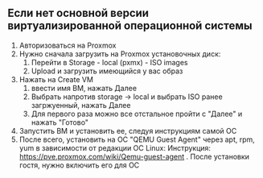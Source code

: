 
## Если нет основной версии виртуализированной операционной системы
1. Авторизоваться на Proxmox
2. Нужно сначала загрузить на Proxmox установочных диск:
   1. Перейти в Storage - local (pxmx) - ISO images
   2. Upload и загрузить имеющийся у вас образ
3. Нажать на Create VM
   1. ввести имя ВМ, нажать Далее
   2. Выбрать напротив storage -> local и выбрать ISO ранее загржуенный, нажать Далее
   3. Для первого раза можно все отстальное пройти с "Далее" и нажать "Готово"
4. Запустить ВМ и установить ее, следуя инструкциям самой ОС
5. После всего, установить на ОС "QEMU Guest Agent" через apt, rpm, yum в зависимости от редакции ОС Linux: Инструкция: https://pve.proxmox.com/wiki/Qemu-guest-agent . После установки гостя, нужно включить его для ОС
